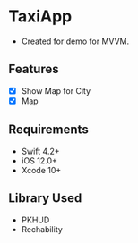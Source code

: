 # TaxiApp
- Created for demo for MVVM.

## Features

- [x] Show Map for City
- [x] Map

## Requirements
- Swift 4.2+
- iOS 12.0+
- Xcode 10+

## Library Used
- PKHUD
- Rechability
